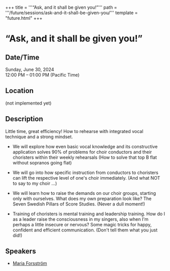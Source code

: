 +++
title = '''“Ask, and it shall be given you!”'''
path = '''/future/sessions/ask-and-it-shall-be-given-you/'''
template = "future.html"
+++

<h1>“Ask, and it shall be given you!”</h1>
<h2>Date/Time</h2>
<p>Sunday, June 30, 2024<br>
12:00 PM – 01:00 PM (Pacific Time)</p>
<h2>Location</h2>
(not implemented yet)
<h2>Description</h2>
Little time, great efficiency! How to rehearse with integrated vocal technique and a strong mindset.

- We will explore how even basic vocal knowledge and its constructive application solves 90% of problems for choir conductors and their choristers within their weekly rehearsals (How to solve that top B flat without sopranos going flat)

- We will go into how specific instruction from conductors to choristers can lift the respective level of one's choir immediately. (And what NOT to say to my choir ...)

- We will learn how to raise the demands on our choir groups, starting only with ourselves. What does my own preparation look like? The Seven Swedish Pillars of Score Studies. (Never a dull moment!)

- Training of choristers is mental training and leadership training. How do I as a leader raise the consciousness in my singers, also when I'm perhaps a little insecure or nervous? Some magic tricks for happy, confident and efficient communication. (Don't tell them what you just did!)
<h2>Speakers</h2>
<ul><li><a href="/future/speakers/maria-forsström/">Maria Forsström</a></li>

